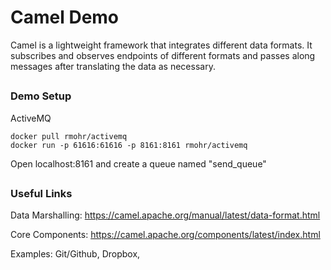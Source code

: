 # Camel Demo

Camel is a lightweight framework that integrates different data formats.
It subscribes and observes endpoints of different formats and passes
along messages after translating the data as necessary. 

##

### Demo Setup

ActiveMQ
```
docker pull rmohr/activemq
docker run -p 61616:61616 -p 8161:8161 rmohr/activemq
```

Open localhost:8161 and create a queue named "send_queue"

##

### Useful Links
Data Marshalling: https://camel.apache.org/manual/latest/data-format.html

Core Components: https://camel.apache.org/components/latest/index.html


Examples: Git/Github, Dropbox, 
